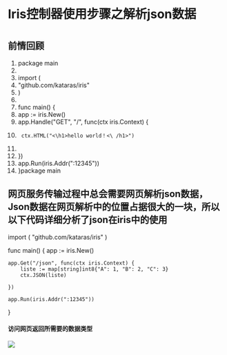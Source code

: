 # Iris控制器使用步骤之解析json数据
#
## 前情回顾
1. package main
1. 
1. import (
1. 	"github.com/kataras/iris"
1. )
1. 
1. func main() {
1. 	app := iris.New()
1. 	app.Handle("GET", "/", func(ctx iris.Context) {
1.		ctx.HTML("<\h1>hello world！<\ /h1>")
1. 
1. 	})
1. 	app.Run(iris.Addr(":12345"))
1. }package main


## 网页服务传输过程中总会需要网页解析json数据，Json数据在网页解析中的位置占据很大的一块，所以以下代码详细分析了json在iris中的使用

import (
	"github.com/kataras/iris"
)

func main() {
	app := iris.New()

	app.Get("/json", func(ctx iris.Context) {
		liste := map[string]int8{"A": 1, "B": 2, "C": 3}
		ctx.JSON(liste)

	})

	app.Run(iris.Addr(":12345"))
}


#### 访问网页返回所需要的数据类型
![](https://i.imgur.com/2Oqlp2A.png)